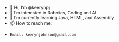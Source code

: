 - 👋 Hi, I’m @keerynpj
- 👀 I’m interested in Robotics, Coding and AI
- 🌱 I’m currently learning Java, HTML, and Assembly
- 📫 How to reach me:
-     Email: keerynjohnson@gmail.com

<!---
keerynpj/keerynpj is a ✨ special ✨ repository because its `README.md` (this file) appears on your GitHub profile.
You can click the Preview link to take a look at your changes.
--->
